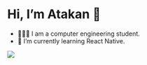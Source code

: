 # Hi, I’m Atakan 👋

- 👨🏻‍💻 I am a computer engineering student.
- 🌱 I’m currently learning React Native.

<!---

- 👀 I’m interested in ...
- 🌱 I’m currently learning ...
- 💞️ I’m looking to collaborate on ...
- 📫 How to reach me ...

--->



<img src="https://github-readme-stats.vercel.app/api/pin/?username=atakanoguzlar&repo=TicTacToe_Game"/>

